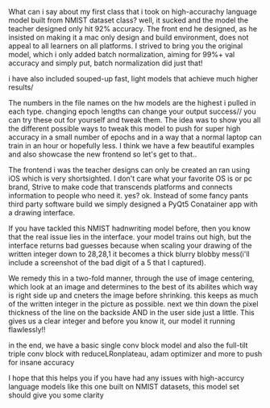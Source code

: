 What can i say about my first class that i took on high-accurachy language model built from NMIST dataset class? well, it sucked and the model the teacher designed only hit 92% accuracy. The front end he designed, as he insisted on making it a mac only design and build environment, does not appeal to all learners on all platforms. I strived to bring you the original model, which i only added batch normalization, aiming for 99%+ val accuracy and simply put, batch normalization did just that! 

i have also included souped-up fast, light models that achieve much higher results/

The numbers in the file names on the hw models are the highest i pulled in each type. changing epoch lengths can change your output success// you can try these out for yourself and tweak them. The idea was to show you all the different possible ways to tweak this model to push for super high accuracy in a  small number of epochs and in a way that a normal laptop can train in an hour or hopefully less. I think we have a few beautiful examples and also showcase the new frontend so let's get to that.. 

The frontend i was the teacher designs can only be created an ran using iOS which is very shortsighted. I don't care what your favorite OS is or pc brand, Strive to make code that transcends platforms and connects information to people who need it. yes? ok. Instead of some fancy pants third party software build we simply designed a PyQt5 Conatainer app with a drawing interface. 

If you have tackled this NMIST hadnwriting model before, then you know that the real issue lies in the interface. your model trains out high, but the interface returns bad guesses because when scaling your drawing of the written integer down to 28,28,1 it becomes a thick blurry blobby mess(i'll include a screenshot of the bad digit of a 5 that I captured). 

We remedy this in a two-fold manner, through the use of image centering, which look at an image and determines to the best of its abilites which way is right side up and cneters the image before shrinking. this keeps as much of the written integer in the picture as possible. next we thin down the pixel thickness of the line on the backside AND in the user side just a little. This gives us a clear integer and before you know it, our model it running flawlessly!! 

in the end, we have a basic single conv block model and also the full-tilt triple conv block with reduceLRonplateau, adam optimizer and more to push for insane accuracy
 
 I hope that this helps you if you have had any issues with high-accurcy language models like this one built on NMIST datasets, this model set should give you some clarity
